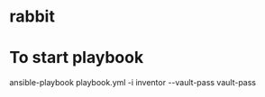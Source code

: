 # rabbit




# To start playbook

ansible-playbook playbook.yml -i inventor  --vault-pass vault-pass
